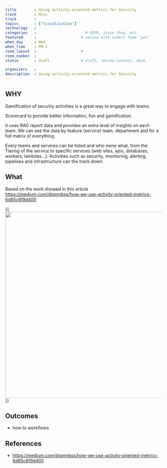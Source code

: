 ```yaml
---
title        : Using activity-oriented metrics for Security
track        : Misc
track        :
topics       : ["Visualisation"]
technology   :
categories   :                      # GDPR, Juice Shop, etc.
featured     :                    # review with summit team "yes"
when_day     : Wed
when_time    : PM-1
room_layout  :                    #
room_number  :
status       : draft              # draft, review-content, done

organizers   :
description  : Using activity-oriented metrics for Security
---
```


## WHY

Gamification of security activities is a great way to engage with teams.

Scorecard to provide better information, fun and gamification.

It uses RAG report data and provides an extra level of insights on each team. We can see the data by feature (service) team, department and for a full matrix of everything.

Every teams and services can be listed and who owns what, from the Tiering of the service to specific services (web sites, apis, databases, workers, lambdas…). Activities such as security, monitoring, alerting, pipelines and infrastructure can the track down.

## What

Based on the work showed in this article https://medium.com/@smnbss/how-we-use-activity-oriented-metrics-6d85c6f9d400

{{<img src="https://cdn-images-1.medium.com/max/1440/1*tVBge7GWQtEhkdciCW8QQQ.png" width="600">}}

## Outcomes

- how to workflows

## References

 - https://medium.com/@smnbss/how-we-use-activity-oriented-metrics-6d85c6f9d400
